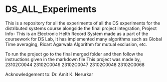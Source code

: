# DS_ALL_Experiments
This is a repository for all the experiments of all the DS experiments for the distributed systems course alongside the final project integration,
Project Info-
This is an Electronic Helth Record System made as a part of the coursework for DS Lab,
It has implemented many algorithms such as Global Time averaging, Ricart Agarwala Algorithm for mutual exclusion, etc.

To run the project go to the final merged folder and then follow the instructions given in the markdown file
This project was made by, 
23102C0044
23102C0049
23102C0047
23102C0048
23102C0068

Acknowledgement to:
Dr. Amit K. Nerurkar
